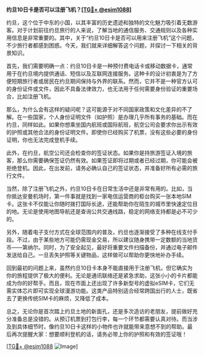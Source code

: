 **约旦10日卡是否可以注册飞机？[[TG💪+ @esim1088](https://t.me/s/esim1088)]**

约旦，这个位于中东的小国，以其丰富的历史遗迹和独特的文化魅力吸引着无数游客。对于计划前往约旦旅行的人来说，了解当地的通信服务、交通规则以及各种实用信息是非常重要的。其中，关于“约旦10日卡是否可以用来注册飞机”这个问题，不少旅行者都感到困惑。今天，我们就来详细解答这个问题，并探讨一下相关的背景知识。

首先，我们需要明确一点：约旦10日卡是一种预付费电话卡或移动数据卡，通常用于在约旦境内提供通话、短信以及互联网连接服务。这种卡的设计初衷是为了方便短期旅行者或居民在约旦期间保持与外界的联系。然而，它并不是一种官方认可的身份证件或文件，因此不具备法律效力，也无法用于任何需要身份验证的重要场合，比如注册飞机。

那么，为什么会有这样的疑问呢？这可能源于对不同国家政策和文化差异的不了解。在一些国家，个人身份证明文件（如护照）是办理几乎所有事务的基础。而在约旦，同样如此。如果你想乘坐国内航班或国际航班，航空公司会要求你出示有效的护照或其他合法的身份证明文件。即使你已经购买了机票，没有这些必要的身份证明，你也无法完成登机手续。

此外，在约旦，航空公司还会检查你的签证状态。如果你是持旅游签证入境的旅客，那么你需要确保签证仍然有效。如果签证即将过期或者已经过期，你可能会被拒绝登机。因此，在出发前，请务必确认自己的签证状态，并准备好所有必需的旅行文件。

当然，除了注册飞机之外，约旦10日卡在日常生活中还是非常有用的。比如，当你抵达安曼机场时，第一件事就是找到一家电信运营商的柜台购买一张本地SIM卡。这张卡不仅能让你随时拨打国际长途，还能帮助你在陌生的城市里快速定位目的地。无论是使用地图导航还是查询公共交通线路，稳定的网络支持都是必不可少的。

另外，随着电子支付方式在全球范围内的普及，约旦也逐渐接受了多种在线支付手段。不过，由于某些地方可能仍需现金交易，所以建议随身携带一定数额的当地货币——第纳尔。同时，为了安全起见，最好将重要文件扫描备份，并通过电子邮件发送给自己。一旦丢失护照等关键物品，这样做可以帮助你更快地补办手续。

回到最初的问题上来，虽然约旦10日卡本身不能直接用于注册飞机，但它确实为你的旅程提供了极大的便利。无论是通讯联络还是紧急求助，这张小小的卡片都能成为你的好帮手。而且，现在市面上还出现了许多新型号的虚拟eSIM卡，它们无需实体芯片即可实现全球漫游功能。这类产品特别适合经常跨国出行的人士，既省去了更换传统SIM卡的麻烦，又降低了成本。

总之，无论你是首次踏上约旦土地的新面孔，还是多次造访的老朋友，提前做好充分准备总是没错的。从预订机票到打包行李，每一个环节都需要认真对待。而当涉及到具体细节时，像约旦10日卡这样的小物件也许就能带来意想不到的帮助。最后再次提醒大家：想要顺利登机的话，请务必带上你的护照和有效的签证哦！

[[TG💪+ @esim1088](https://t.me/s/esim1088) ![Image](https://i.postimg.cc/4NQfJmqS/Snipaste-2025-05-13-00-14-12.png)]